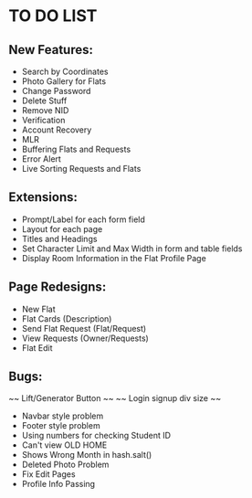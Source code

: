 # TO DO LIST

## New Features:
* Search by Coordinates
* Photo Gallery for Flats
* Change Password
* Delete Stuff
* Remove NID
* Verification
* Account Recovery
* MLR
* Buffering Flats and Requests
* Error Alert
* Live Sorting Requests and Flats

## Extensions:
* Prompt/Label for each form field
* Layout for each page
* Titles and Headings
* Set Character Limit and Max Width in form and table fields
* Display Room Information in the Flat Profile Page

## Page Redesigns:
* New Flat
* Flat Cards (Description)
* Send Flat Request (Flat/Request)
* View Requests (Owner/Requests)
* Flat Edit

## Bugs:
~~ Lift/Generator Button ~~
~~ Login signup div size ~~
* Navbar style problem
* Footer style problem
* Using numbers for checking Student ID
* Can't view OLD HOME
* Shows Wrong Month in hash.salt()
* Deleted Photo Problem
* Fix Edit Pages
* Profile Info Passing
